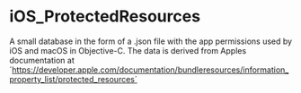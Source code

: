 # iOS_ProtectedResources
A small database in the form of a .json file with the app permissions used by iOS and macOS in Objective-C. The data is derived from Apples documentation at ´https://developer.apple.com/documentation/bundleresources/information_property_list/protected_resources´
